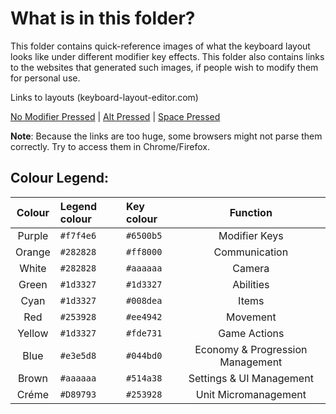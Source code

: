# What is in this folder?
This folder contains quick-reference images of what the keyboard layout looks like under different modifier key effects. This folder also contains links to the websites that generated such images, if people wish to modify them for personal use.

Links to layouts (keyboard-layout-editor.com)

[No Modifier Pressed][nomod] | [Alt Pressed][altmod] | [Space Pressed][spacemod]

**Note**: Because the links are too huge, some browsers might not parse them correctly. Try to access them in Chrome/Firefox.

## Colour Legend:
<!-- TODO: check whether some of the colours are swapped. -->

Colour | Legend colour | Key colour | Function
:----: | :------------ | :--------- | :------------------------------:
Purple | `#f7f4e6`     | `#6500b5`  | Modifier Keys
Orange | `#282828`     | `#ff8000`  | Communication
White  | `#282828`     | `#aaaaaa`  | Camera
Green  | `#1d3327`     | `#1d3327`  | Abilities
Cyan   | `#1d3327`     | `#008dea`  | Items
Red    | `#253928`     | `#ee4942`  | Movement
Yellow | `#1d3327`     | `#fde731`  | Game Actions
Blue   | `#e3e5d8`     | `#044bd0`  | Economy & Progression Management
Brown  | `#aaaaaa`     | `#514a38`  | Settings & UI Management
Créme  | `#D89793`     | `#253928`  | Unit Micromanagement

[nomod]: http://www.keyboard-layout-editor.com/##@_backcolor=%23222222%3B&@_c=%23d89793&t=%23253928&p=DCS&a:6%3B&=Cancel%20Select%0A%0A%0A%0AEsc&_x:1&c=%23aaaaaa&t=%23282828%3B&=Rune%20Check%20Shuffle%0A%0A%0A%0AF1&_c=%23044bd0&t=%23e3e5d8%3B&=Select%20Courier%0A%0A%0A%0AF2&=Courier%20Deliver%20Items%0A%0A%0A%0AF3&=Quick%20Buy%0A%0A%0A%0AF4&_x:0.5&c=%23514a38&t=%23aaaaaa%3B&=Toggle%20Game%20Menu%0A%0A%0A%0AF5&=Switch%20Hero%20Binds%0A%0A%0A%0AF6&=Cast%20Mode%20Toggle%0A%0A%0A%0AF7&=Reload%20Config%20Files%0A%0A%0A%0AF8&_x:0.5%3B&=Pause%20Game%0A%0A%0A%0AF9&=Toggle%20Combat%20Log%0A%0A%0A%0AF10&=Toggle%20Dev%20Mode%0A%0A%0A%0AF11&=Take%20Screen%20shot%0A%0A%0A%0AF12&_x:0.5&c=%23282828&a:7%3B&=%0A%0A%0A%0APrtScr&=%0A%0A%0A%0AS.Lock&=%0A%0A%0A%0APause%3B&@_y:0.5&c=%23ff8000&t=%23282828&a:2%3B&=Ping%20(New%20Alt)%0A%0A%0A%0A%2F&nbsp%2F%3B~%0A%60%2F&nbsp%2F%3B&_c=%23d89793&t=%23253928%3B&=Select%20Hero%0A%0A%0A%0A%2F&nbsp%2F%3B!%0A1%2F&nbsp%2F%3B&=Control%20Group%201%0A%0A%0A%0A%2F&nbsp%2F%3B%2F@%0A2%2F&nbsp%2F%3B&=Control%20Group%202%0A%0A%0A%0A%2F&nbsp%2F%3B%23%0A3%2F&nbsp%2F%3B&=Control%20Group%203%0A%0A%0A%0A%2F&nbsp%2F%3B$%0A4%2F&nbsp%2F%3B&=Control%20Group%204%0A%0A%0A%0A%2F&nbsp%2F%3B%25%0A5%2F&nbsp%2F%3B&=Control%20Group%205%0A%0A%0A%0A%2F&nbsp%2F%3B%5E%0A6%2F&nbsp%2F%3B&=Control%20Group%206%0A%0A%0A%0A%2F&nbsp%2F%3B%2F&%0A7%2F&nbsp%2F%3B&=Control%20Group%207%0A%0A%0A%0A%2F&nbsp%2F%3B*%0A8%2F&nbsp%2F%3B&=Control%20Group%208%0A%0A%0A%0A%2F&nbsp%2F%3B(%0A9%2F&nbsp%2F%3B&=Control%20Group%209%0A%0A%0A%0A%2F&nbsp%2F%3B)%0A0%2F&nbsp%2F%3B&_c=%23282828&t=%23aaaaaa&a:3%3B&=%0A%0A%0A%0A%2F&nbsp%2F%3B%2F_%0A-%2F&nbsp%2F%3B&=%0A%0A%0A%0A%2F&nbsp%2F%3B+%0A%2F=%2F&nbsp%2F%3B&_a:7&w:2%3B&=%0A%0A%0A%0ABackspace&_x:0.5%3B&=%0A%0A%0A%0AInsert&=%0A%0A%0A%0AHome&=%0A%0A%0A%0APgUp&_x:0.5%3B&=%0A%0A%0A%0AN.Lock&=%0A%0A%0A%0A%2F%2F&=%0A%0A%0A%0A*&=%0A%0A%0A%0A-%3B&@_c=%23d89793&t=%23253928&a:6&w:1.5%3B&=Cycle%20Control%20Groups%0A%0A%0A%0ATab&_c=%2365af4c&t=%231d3327%3B&=Quick%20Ability%201%0A%0A%0A%0AQ&=Quick%20Ability%202%0A%0A%0A%0AW&=Quick%20Ability%203%0A%0A%0A%0AE&=Quick-Cast%20Ulti%0A%0A%0A%0AR&=Quick%20Sub%20Ab.%201%0A%0A%0A%0AT&_c=%23044bd0&t=%23ced1e4%3B&=Ability%20Learn%20Mode%0A%0A%0A%0AY&_c=%23514a38&t=%23aaaaaa%3B&=Toggle%20Right.C%20Deny%0A%0A%0A%0AU&_c=%23aaaaaa&t=%23282828%3B&=Inspect%20Hero%0A%0A%0A%0AI&_c=%23514a38&t=%23aaaaaa%3B&=Right.C%20Deny%20On%0A%0A%0A%0AO&_c=%23282828&a:7%3B&=%0A%0A%0A%0AP&_c=%23fde731&t=%231d3327&a:2%3B&=Action%20Item%0A%0A%0A%0A%2F&nbsp%2F%3B%7B%0A%5B%2F&nbsp%2F%3B&=Taunt%20Item%0A%0A%0A%0A%2F&nbsp%2F%3B%7D%0A%5D%2F&nbsp%2F%3B&_c=%23514a38&t=%23aaaaaa&a:3&w:1.5%3B&=Console%0A%0A%0A%0A%2F&nbsp%2F%3B%2F&nbsp%2F%3B%2F&nbsp%2F%3B%2F&nbsp%2F%3B%2F&nbsp%2F%3B%7C%0A%5C%2F&nbsp%2F%3B%2F&nbsp%2F%3B%2F&nbsp%2F%3B%2F&nbsp%2F%3B%2F&nbsp%2F%3B&_x:0.5&c=%23282828&a:7%3B&=%0A%0A%0A%0ADelete&=%0A%0A%0A%0AEnd&=%0A%0A%0A%0APgDn&_x:0.5&a:3%3B&=%0A%0A%0A%0A7%0AHome&_c=%23aaaaaa&t=%23282828&a:2%3B&=Camera%20Up%0A%0A%0A%0A8%0A%E2%86%91&_c=%23282828&t=%23aaaaaa&a:3%3B&=%0A%0A%0A%0A9%0APgUp&_a:7&h:2%3B&=%0A%0A%0A%0A+%3B&@_c=%23ff8000&t=%23282828&a:6&w:1.75%3B&=Voice%20Chat%20Push-to-Talk%0A%0A%0A%0ACaps%20Lock&_c=%23ee4942&t=%23253928%3B&=Quick%20Attack-move%0A%0A%0A%0AA&=Stop%0A%0A%0A%0AS&_c=%23008dea&t=%231d3327%3B&=Quick%20Item%202%0A%0A%0A%0AD&=Quick%20Item%203%0A%0A%0A%0AF&_c=%2365af4c%3B&=Quick%20Sub%20Ab.%202%0A%0A%0A%0AG&_c=%23044bd0&t=%23ced1e4%3B&=Learn%20Stats%0A%0A%0A%0AH&_c=%23ff8000&t=%23282828%3B&=%22Miss%20Top%22%0A%0A%0A%0AJ&=%22Miss%20Middle%22%0A%0A%0A%0AK&=%22Miss%20Bot%22%0A%0A%0A%0AL&_c=%23282828&t=%23aaaaaa&a:3%3B&=%0A%0A%0A%0A%2F&nbsp%2F%3B%2F:%0A%2F%3B%2F&nbsp%2F%3B&=%0A%0A%0A%0A%2F&nbsp%2F%3B%22%0A'%2F&nbsp%2F%3B&_c=%23ff8000&t=%23282828&a:6&w:2.25%3B&=Say%20Team%0A%0A%0A%0AEnter&_x:4&c=%23aaaaaa&a:2%3B&=Camera%20Left%0A%0A%0A%0A4%0A%E2%86%90&_c=%23282828&t=%23aaaaaa&a:3%3B&=%0A%0A%0A%0A5&_c=%23aaaaaa&t=%23282828&a:2%3B&=Camera%20Right%0A%0A%0A%0A6%0A%E2%86%92%3B&@_c=%236500b5&t=%23d9dce1&a:6&w:1.75&w2:2.25%3B&=Queue%20Command%20Modifier%0A%0A%0A%0AShift&_x:0.5&c=%23aaaaaa&t=%23282828%3B&=Jump%20Recent%20Ping%0A%0A%0A%0AZ&_c=%23008dea&t=%231d3327%3B&=Quick%20Item%204%0A%0A%0A%0AX&=Quick%20Item%205%0A%0A%0A%0AC&=Quick%20Item%206%0A%0A%0A%0AV&_c=%23044bd0&t=%23e3e5d8%3B&=Toggle%20Shop%0A%0A%0A%0AB&_c=%23ff8000&t=%23282828%3B&=%22I'm%20Back%22%0A%0A%0A%0AN&=%22Enemy%20Return%22%0A%0A%0A%0AM&_a:2%3B&=%22All%20Miss%22%0A%0A%0A%0A%2F&nbsp%2F%3B%3C%0A,%2F&nbsp%2F%3B&_c=%23282828&t=%23aaaaaa&a:3%3B&=%0A%0A%0A%0A%2F&nbsp%2F%3B%3E%0A.%2F&nbsp%2F%3B&=%0A%0A%0A%0A%2F&nbsp%2F%3B%3F%0A%2F%2F%2F&nbsp%2F%3B&_a:7&w:2.75%3B&=%0A%0A%0A%0AShift&_x:1.5%3B&=%0A%0A%0A%0A%E2%86%91&_x:1.5&a:3%3B&=%0A%0A%0A%0A1%0AEnd&_c=%23aaaaaa&t=%23282828&a:2%3B&=Camera%20Down%0A%0A%0A%0A2%0A%E2%86%93&_c=%23282828&t=%23aaaaaa&a:3%3B&=%0A%0A%0A%0A3%0APgDn&_c=%23ff8000&t=%23282828&a:6&h:2%3B&=Say%20Team%0A%0A%0A%0AEnter%3B&@_c=%236500b5&t=%23d9dce1&w2:1.25%3B&=Unified%20Command%20Modifier%0A%0A%0A%0ACtrl&_x:0.25&c=%23282828&t=%23aaaaaa&a:7&w:1.25%3B&=%0A%0A%0A%0AWin&_c=%236500b5&t=%23d9dce1&w:1.25%3B&=Alt%20Modifier%0A%0A%0A%0AAlt&_t=%23f7f4e6&p=DCS%20SPACE&w:6.25%3B&=Space%20Modifier&_t=%23d9dce1&p=DCS&w:1.25%3B&=Alt%20Modifier%0A%0A%0A%0AAlt&_c=%23282828&t=%23aaaaaa&w:1.25%3B&=%0A%0A%0A%0AWin&_w:1.25%3B&=%0A%0A%0A%0AMenu&_w:1.25%3B&=%0A%0A%0A%0ACtrl&_x:0.5%3B&=%0A%0A%0A%0A%E2%86%90&=%0A%0A%0A%0A%E2%86%93&=%0A%0A%0A%0A%E2%86%92&_x:0.5&a:3&w:2%3B&=%0A%0A%0A%0A%2F&nbsp%2F%3B%2F&nbsp%2F%3B%2F&nbsp%2F%3B%2F&nbsp%2F%3B%2F&nbsp%2F%3B0%0AIns%2F&nbsp%2F%3B%2F&nbsp%2F%3B%2F&nbsp%2F%3B%2F&nbsp%2F%3B%2F&nbsp%2F%3B&=%0A%0A%0A%0A%2F&nbsp%2F%3B.%0ADel%2F&nbsp%2F
[altmod]: http://www.keyboard-layout-editor.com/##@_backcolor=%23222222%3B&@_c=%23282828&t=%23aaaaaa&p=DCS&a:7%3B&=%0A%0A%0A%0AEsc&_x:1&c=%23aaaaaa&t=%23282828&a:6%3B&=Jump%20Radiant%20Fountain%0A%0A%0A%0AF1&=Jump%20Dire%20Fountain%0A%0A%0A%0AF2&_c=%23044bd0&t=%23e3e5d8%3B&=Swift%20Courier%20Script%0A%0A%0A%0AF3&_c=%23282828&t=%23aaaaaa&a:7%3B&=%0A%0A%0A%0AF4&_x:0.5%3B&=%0A%0A%0A%0AF5&=%0A%0A%0A%0AF6&=%0A%0A%0A%0AF7&=%0A%0A%0A%0AF8&_x:0.5%3B&=%0A%0A%0A%0AF9&=%0A%0A%0A%0AF10&=%0A%0A%0A%0AF11&=%0A%0A%0A%0AF12&_x:0.5%3B&=%0A%0A%0A%0APrtScr&=%0A%0A%0A%0AS.Lock&=%0A%0A%0A%0APause%3B&@_y:0.5&a:3%3B&=%0A%0A%0A%0A%2F&nbsp%2F%3B~%0A%60%2F&nbsp%2F%3B&_c=%23d89793&t=%23253928&a:2%3B&=Select%20All%20Units%0A%0A%0A%0A%2F&nbsp%2F%3B!%0A1%2F&nbsp%2F%3B&=Select%20Other%20Units%0A%0A%0A%0A%2F&nbsp%2F%3B%2F@%0A2%2F&nbsp%2F%3B&_c=%23282828&t=%23aaaaaa&a:3%3B&=%0A%0A%0A%0A%2F&nbsp%2F%3B%23%0A3%2F&nbsp%2F%3B&=%0A%0A%0A%0A%2F&nbsp%2F%3B$%0A4%2F&nbsp%2F%3B&=%0A%0A%0A%0A%2F&nbsp%2F%3B%25%0A5%2F&nbsp%2F%3B&=%0A%0A%0A%0A%2F&nbsp%2F%3B%5E%0A6%2F&nbsp%2F%3B&=%0A%0A%0A%0A%2F&nbsp%2F%3B%2F&%0A7%2F&nbsp%2F%3B&=%0A%0A%0A%0A%2F&nbsp%2F%3B*%0A8%2F&nbsp%2F%3B&=%0A%0A%0A%0A%2F&nbsp%2F%3B(%0A9%2F&nbsp%2F%3B&=%0A%0A%0A%0A%2F&nbsp%2F%3B)%0A0%2F&nbsp%2F%3B&=%0A%0A%0A%0A%2F&nbsp%2F%3B%2F_%0A-%2F&nbsp%2F%3B&=%0A%0A%0A%0A%2F&nbsp%2F%3B+%0A%2F=%2F&nbsp%2F%3B&_a:7&w:2%3B&=%0A%0A%0A%0ABackspace&_x:0.5%3B&=%0A%0A%0A%0AInsert&=%0A%0A%0A%0AHome&=%0A%0A%0A%0APgUp&_x:0.5%3B&=%0A%0A%0A%0AN.Lock&=%0A%0A%0A%0A%2F%2F&=%0A%0A%0A%0A*&=%0A%0A%0A%0A-%3B&@_w:1.5%3B&=%0A%0A%0A%0ATab&_c=%2365af4c&t=%231d3327&a:6%3B&=Self-Cast%20Ab.%201%0A%0A%0A%0AQ&=Self-Cast%20Ab.%202%0A%0A%0A%0AW&=Self-Cast%20Ab.%203%0A%0A%0A%0AE&=Self-Cast%20Ulti%0A%0A%0A%0AR&=Self-%20Sub%20Ab.%201%0A%0A%0A%0AT&_c=%23282828&t=%23aaaaaa&a:7%3B&=%0A%0A%0A%0AY&=%0A%0A%0A%0AU&=%0A%0A%0A%0AI&=%0A%0A%0A%0AO&=%0A%0A%0A%0AP&_a:3%3B&=%0A%0A%0A%0A%2F&nbsp%2F%3B%7B%0A%5B%2F&nbsp%2F%3B&=%0A%0A%0A%0A%2F&nbsp%2F%3B%7D%0A%5D%2F&nbsp%2F%3B&_w:1.5%3B&=%0A%0A%0A%0A%2F&nbsp%2F%3B%2F&nbsp%2F%3B%2F&nbsp%2F%3B%2F&nbsp%2F%3B%2F&nbsp%2F%3B%7C%0A%5C%2F&nbsp%2F%3B%2F&nbsp%2F%3B%2F&nbsp%2F%3B%2F&nbsp%2F%3B%2F&nbsp%2F%3B&_x:0.5&a:7%3B&=%0A%0A%0A%0ADelete&=%0A%0A%0A%0AEnd&=%0A%0A%0A%0APgDn&_x:0.5&a:3%3B&=%0A%0A%0A%0A7%0AHome&=%0A%0A%0A%0A8%0A%E2%86%91&=%0A%0A%0A%0A9%0APgUp&_a:7&h:2%3B&=%0A%0A%0A%0A+%3B&@_c=%23ff8000&t=%23282828&a:6&w:1.75%3B&=Toggle%20Open%20Mic%0A%0A%0A%0ACaps%20Lock&_c=%23ee4942&t=%23253928%3B&=Attack%0A%0A%0A%0AA&_c=%23514a38&t=%23aaaaaa%3B&=Auto-Attack%20Toggle%0A%0A%0A%0AS&_c=%23008dea&t=%231d3327%3B&=Self-Cast%20Item%202%0A%0A%0A%0AD&=Self-Cast%20Item%203%0A%0A%0A%0AF&_c=%2365af4c%3B&=Self-%20Sub%20Ab.2%0A%0A%0A%0AG&_c=%23282828&t=%23aaaaaa&a:7%3B&=%0A%0A%0A%0AH&=%0A%0A%0A%0AJ&=%0A%0A%0A%0AK&=%0A%0A%0A%0AL&_a:3%3B&=%0A%0A%0A%0A%2F&nbsp%2F%3B%2F:%0A%2F%3B%2F&nbsp%2F%3B&=%0A%0A%0A%0A%2F&nbsp%2F%3B%22%0A'%2F&nbsp%2F%3B&_a:7&w:2.25%3B&=%0A%0A%0A%0AEnter&_x:4&a:3%3B&=%0A%0A%0A%0A4%0A%E2%86%90&=%0A%0A%0A%0A5&=%0A%0A%0A%0A6%0A%E2%86%92%3B&@_a:7&w:2.25%3B&=%0A%0A%0A%0AShift&_c=%23514a38&a:6%3B&=Cycle%20Health%20Barsplit%0A%0A%0A%0AZ&_c=%23008dea&t=%231d3327%3B&=Self-Cast%20Item%20%204%0A%0A%0A%0AX&=Self-Cast%20Item%205%0A%0A%0A%0AC&=Self-Cast%20Item%206%0A%0A%0A%0AV&_c=%23282828&t=%23aaaaaa&a:7%3B&=%0A%0A%0A%0AB&=%0A%0A%0A%0AN&=%0A%0A%0A%0AM&_a:3%3B&=%0A%0A%0A%0A%2F&nbsp%2F%3B%3C%0A,%2F&nbsp%2F%3B&=%0A%0A%0A%0A%2F&nbsp%2F%3B%3E%0A.%2F&nbsp%2F%3B&=%0A%0A%0A%0A%2F&nbsp%2F%3B%3F%0A%2F%2F%2F&nbsp%2F%3B&_a:7&w:2.75%3B&=%0A%0A%0A%0AShift&_x:1.5%3B&=%0A%0A%0A%0A%E2%86%91&_x:1.5&a:3%3B&=%0A%0A%0A%0A1%0AEnd&=%0A%0A%0A%0A2%0A%E2%86%93&=%0A%0A%0A%0A3%0APgDn&_a:7&h:2%3B&=%0A%0A%0A%0AEnter%3B&@_w:1.25%3B&=%0A%0A%0A%0ACtrl&_w:1.25%3B&=%0A%0A%0A%0AWin&_c=%236500b5&t=%23d9dce1&w2:1.25%3B&=ALT%20PRESSED%0A%0A%0A%0AAlt&_x:0.25&c=%23282828&t=%23aaaaaa&p=DCS%20SPACE&w:6.25%3B&=&_p=DCS&w:1.25%3B&=%0A%0A%0A%0AAlt&_w:1.25%3B&=%0A%0A%0A%0AWin&_w:1.25%3B&=%0A%0A%0A%0AMenu&_w:1.25%3B&=%0A%0A%0A%0ACtrl&_x:0.5%3B&=%0A%0A%0A%0A%E2%86%90&=%0A%0A%0A%0A%E2%86%93&=%0A%0A%0A%0A%E2%86%92&_x:0.5&a:3&w:2%3B&=%0A%0A%0A%0A%2F&nbsp%2F%3B%2F&nbsp%2F%3B%2F&nbsp%2F%3B%2F&nbsp%2F%3B%2F&nbsp%2F%3B0%0AIns%2F&nbsp%2F%3B%2F&nbsp%2F%3B%2F&nbsp%2F%3B%2F&nbsp%2F%3B%2F&nbsp%2F%3B&=%0A%0A%0A%0A%2F&nbsp%2F%3B.%0ADel%2F&nbsp%2F
[spacemod]: http://www.keyboard-layout-editor.com/##@_backcolor=%23222222%3B&@_c=%23282828&t=%23aaaaaa&p=DCS&a:7%3B&=%0A%0A%0A%0AEsc&_x:1&c=%23fde731&t=%231d3327&a:6%3B&=Use%20Glyph%0A%0A%0A%0AF1&_c=%23aaaaaa&t=%23282828%3B&=Jump%20To%20Courier%0A%0A%0A%0AF2&_c=%23044bd0&t=%23e3e5d8%3B&=Courier%20Speed%20Burst%0A%0A%0A%0AF3&=Quick%20Up%20Courier%0A%0A%0A%0AF4&_x:0.5&c=%23514a38&t=%23aaaaaa%3B&=Toggle%20Select%20Summons%0A%0A%0A%0AF5&=Toggle%20RClick%20Repeat%0A%0A%0A%0AF6&_c=%23282828&a:7%3B&=%0A%0A%0A%0AF7&=%0A%0A%0A%0AF8&_x:0.5%3B&=%0A%0A%0A%0AF9&=%0A%0A%0A%0AF10&=%0A%0A%0A%0AF11&=%0A%0A%0A%0AF12&_x:0.5%3B&=%0A%0A%0A%0APrtScr&=%0A%0A%0A%0AS.Lock&=%0A%0A%0A%0APause%3B&@_y:0.5&a:3%3B&=%0A%0A%0A%0A%2F&nbsp%2F%3B~%0A%60%2F&nbsp%2F%3B&_c=%23aaaaaa&t=%23282828&a:2%3B&=Jump%20to%20Hero%0A%0A%0A%0A%2F&nbsp%2F%3B!%0A1%2F&nbsp%2F%3B&=Jump%20Group%201%0A%0A%0A%0A%2F&nbsp%2F%3B%2F@%0A2%2F&nbsp%2F%3B&=Jump%20Group%202%0A%0A%0A%0A%2F&nbsp%2F%3B%23%0A3%2F&nbsp%2F%3B&=Jump%20Group%203%0A%0A%0A%0A%2F&nbsp%2F%3B$%0A4%2F&nbsp%2F%3B&=Jump%20Group%204%0A%0A%0A%0A%2F&nbsp%2F%3B%25%0A5%2F&nbsp%2F%3B&=Jump%20Group%205%0A%0A%0A%0A%2F&nbsp%2F%3B%5E%0A6%2F&nbsp%2F%3B&=Jump%20Group%206%0A%0A%0A%0A%2F&nbsp%2F%3B%2F&%0A7%2F&nbsp%2F%3B&=Jump%20Group%207%0A%0A%0A%0A%2F&nbsp%2F%3B*%0A8%2F&nbsp%2F%3B&=Jump%20Group%208%0A%0A%0A%0A%2F&nbsp%2F%3B(%0A9%2F&nbsp%2F%3B&=Jump%20Group%209%0A%0A%0A%0A%2F&nbsp%2F%3B)%0A0%2F&nbsp%2F%3B&_c=%23282828&t=%23aaaaaa&a:3%3B&=%0A%0A%0A%0A%2F&nbsp%2F%3B%2F_%0A-%2F&nbsp%2F%3B&=%0A%0A%0A%0A%2F&nbsp%2F%3B+%0A%2F=%2F&nbsp%2F%3B&_a:7&w:2%3B&=%0A%0A%0A%0ABackspace&_x:0.5%3B&=%0A%0A%0A%0AInsert&=%0A%0A%0A%0AHome&=%0A%0A%0A%0APgUp&_x:0.5%3B&=%0A%0A%0A%0AN.Lock&=%0A%0A%0A%0A%2F%2F&=%0A%0A%0A%0A*&=%0A%0A%0A%0A-%3B&@_c=%23d89793&t=%23253928&a:6&w:1.5%3B&=Cycle%20Unit%20and%20Centre%0A%0A%0A%0ATab&_c=%2365af4c&t=%231d3327%3B&=Normal%20Ability%201%0A%0A%0A%0AQ&=Normal%20Ability%202%0A%0A%0A%0AR&=Normal%20Ability%203%0A%0A%0A%0AR&=Normal%20Ability%204%0A%0A%0A%0AR&=Normal%20Sub-%20Ab.%201%0A%0A%0A%0AT&_c=%23044bd0&t=%23e3e5d8%3B&=Take%20From%20Stash%0A%0A%0A%0AY&_c=%23ff8000&t=%23282828%3B&=%22Stack%22%0A%0A%0A%0AU&=%22Farm%22%0A%0A%0A%0AI&=%22Group%20Up%22%0A%0A%0A%0AO&_c=%23282828&t=%23aaaaaa&a:7%3B&=%0A%0A%0A%0AP&_a:3%3B&=%0A%0A%0A%0A%2F&nbsp%2F%3B%7B%0A%5B%2F&nbsp%2F%3B&=%0A%0A%0A%0A%2F&nbsp%2F%3B%7D%0A%5D%2F&nbsp%2F%3B&_w:1.5%3B&=%0A%0A%0A%0A%2F&nbsp%2F%3B%2F&nbsp%2F%3B%2F&nbsp%2F%3B%2F&nbsp%2F%3B%2F&nbsp%2F%3B%7C%0A%5C%2F&nbsp%2F%3B%2F&nbsp%2F%3B%2F&nbsp%2F%3B%2F&nbsp%2F%3B%2F&nbsp%2F%3B&_x:0.5&a:7%3B&=%0A%0A%0A%0ADelete&=%0A%0A%0A%0AEnd&=%0A%0A%0A%0APgDn&_x:0.5&a:3%3B&=%0A%0A%0A%0A7%0AHome&=%0A%0A%0A%0A8%0A%E2%86%91&=%0A%0A%0A%0A9%0APgUp&_a:7&h:2%3B&=%0A%0A%0A%0A+%3B&@_c=%23ff8000&t=%23282828&a:6&w:1.75%3B&=Use%20Chatwheel%0A%0A%0A%0ACaps%20Lock&_c=%23ee4942&t=%23253928%3B&=Move%20%2F%2F%20Follow%0A%0A%0A%0AA&=Hold%0A%0A%0A%0AS&_c=%23008dea&t=%231d3327%3B&=Normal%20Item%202%0A%0A%0A%0AD&=Normal%20Item%203%0A%0A%0A%0AF&_c=%2365af4c%3B&=Normal%20Sub-%20Ab.%202%0A%0A%0A%0AG&_c=%23514a38&t=%23aaaaaa%3B&=Show%20Score%20Board%0A%0A%0A%0AH&_c=%23ff8000&t=%23282828%3B&=%22Push%22%0A%0A%0A%0AJ&=%22Care%22%0A%0A%0A%0AK&=%22Back%22%0A%0A%0A%0AL&_c=%23282828&t=%23aaaaaa&a:3%3B&=%0A%0A%0A%0A%2F&nbsp%2F%3B%2F:%0A%2F%3B%2F&nbsp%2F%3B&=%0A%0A%0A%0A%2F&nbsp%2F%3B%22%0A'%2F&nbsp%2F%3B&_a:7&w:2.25%3B&=%0A%0A%0A%0AEnter&_x:4&a:3%3B&=%0A%0A%0A%0A4%0A%E2%86%90&=%0A%0A%0A%0A5&=%0A%0A%0A%0A6%0A%E2%86%92%3B&@_a:7&w:2.25%3B&=%0A%0A%0A%0AShift&_c=%2365af4c&t=%231d3327&a:6%3B&=Toggle%20Orb%20Effects%0A%0A%0A%0AZ&_c=%23008dea%3B&=Normal%20Item%204%0A%0A%0A%0AX&=Normal%20Item%205%0A%0A%0A%0AC&=Normal%20Item%206%0A%0A%0A%0AV&_c=%23044bd0&t=%23e3e5d8%3B&=Buy%20Sticky%20(TP)%0A%0A%0A%0AB&_c=%23ff8000&t=%23282828%3B&=%22Wards%22%0A%0A%0A%0AN&=%22Don't%20Give%20Up%22%0A%0A%0A%0AM&_a:2%3B&=%22Relax%22%0A%0A%0A%0A%2F&nbsp%2F%3B%3C%0A,%2F&nbsp%2F%3B&_c=%23282828&t=%23aaaaaa&a:3%3B&=%0A%0A%0A%0A%2F&nbsp%2F%3B%3E%0A.%2F&nbsp%2F%3B&=%0A%0A%0A%0A%2F&nbsp%2F%3B%3F%0A%2F%2F%2F&nbsp%2F%3B&_a:7&w:2.75%3B&=%0A%0A%0A%0AShift&_x:1.5%3B&=%0A%0A%0A%0A%E2%86%91&_x:1.5&a:3%3B&=%0A%0A%0A%0A1%0AEnd&=%0A%0A%0A%0A2%0A%E2%86%93&=%0A%0A%0A%0A3%0APgDn&_a:7&h:2%3B&=%0A%0A%0A%0AEnter%3B&@_w:1.25%3B&=%0A%0A%0A%0ACtrl&_w:1.25%3B&=%0A%0A%0A%0AWin&_w:1.25%3B&=%0A%0A%0A%0AAlt&_c=%236500b5&t=%23f7f4e6&p=DCS%20SPACE&w:6.25%3B&=SPACE%20PRESSED&_c=%23282828&t=%23aaaaaa&p=DCS&w:1.25%3B&=%0A%0A%0A%0AAlt&_w:1.25%3B&=%0A%0A%0A%0AWin&_w:1.25%3B&=%0A%0A%0A%0AMenu&_w:1.25%3B&=%0A%0A%0A%0ACtrl&_x:0.5%3B&=%0A%0A%0A%0A%E2%86%90&=%0A%0A%0A%0A%E2%86%93&=%0A%0A%0A%0A%E2%86%92&_x:0.5&a:3&w:2%3B&=%0A%0A%0A%0A%2F&nbsp%2F%3B%2F&nbsp%2F%3B%2F&nbsp%2F%3B%2F&nbsp%2F%3B%2F&nbsp%2F%3B0%0AIns%2F&nbsp%2F%3B%2F&nbsp%2F%3B%2F&nbsp%2F%3B%2F&nbsp%2F%3B%2F&nbsp%2F%3B&=%0A%0A%0A%0A%2F&nbsp%2F%3B.%0ADel%2F&nbsp%2F
